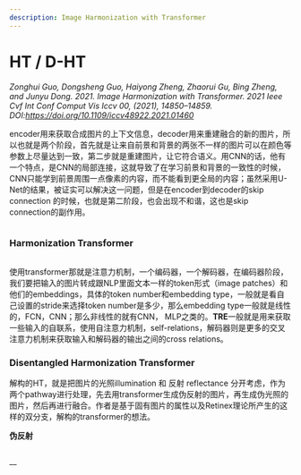 ```yaml
---
description: Image Harmonization with Transformer
---
```


# HT / D-HT

_Zonghui Guo, Dongsheng Guo, Haiyong Zheng, Zhaorui Gu, Bing Zheng, and Junyu Dong. 2021. Image Harmonization with Transformer. 2021 Ieee Cvf Int Conf Comput Vis Iccv 00, (2021), 14850–14859. DOI:https://doi.org/10.1109/iccv48922.2021.01460_

encoder用来获取合成图片的上下文信息，decoder用来重建融合的新的图片，所以也就是两个阶段，首先就是让来自前景和背景的两张不一样的图片可以在颜色等参数上尽量达到一致，第二步就是重建图片，让它符合语义。用CNN的话，他有一个特点，是CNN的局部连接，这就导致了在学习前景和背景的一致性的时候，CNN只能学到前景周围一点像素的内容，而不能看到更全局的内容；虽然采用U-Net的结果，被证实可以解决这一问题，但是在encoder到decoder的skip connection 的时候，也就是第二阶段，也会出现不和谐，这也是skip connection的副作用。

<figure><img src="https://s2.loli.net/2022/05/29/Y5s1TrZOaNdiQqg.gif" alt=""><figcaption></figcaption></figure>

### Harmonization Transformer

<figure><img src="https://s2.loli.net/2022/06/09/vuMpqlyJG5EsLjZ.gif" alt=""><figcaption></figcaption></figure>

使用transformer那就是注意力机制，一个编码器，一个解码器，在编码器阶段，我们要把输入的图片转成跟NLP里面文本一样的token形式（image patches）和他们的embeddings，具体的token number和embedding type，一般就是看自己设置的stride来选择token number是多少，那么embedding type一般就是线性的，FCN，CNN；那么非线性的就有CNN， MLP之类的。**TRE**一般就是用来获取一些输入的自联系，使用自注意力机制，self-relations，解码器则是更多的交叉注意力机制来获取输入和解码器的输出之间的cross relations。

### Disentangled Harmonization Transformer

解构的HT，就是把图片的光照illumination 和 反射 reflectance 分开考虑，作为两个pathway进行处理，先去用transformer生成伪反射的图片，再生成伪光照的图片，然后再进行融合。作者是基于固有图片的属性以及Retinex理论所产生的这样的双分支，解构的transformer的想法。

**伪反射**

<figure><img src="https://s2.loli.net/2022/06/09/cAg3aJptFyYwfIR.gif" alt=""><figcaption></figcaption></figure>

__
